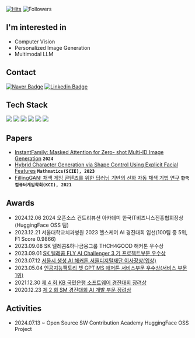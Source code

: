 [![Hits](https://hits.seeyoufarm.com/api/count/incr/badge.svg?url=https%3A%2F%2Fgithub.com%2Fjeongiin&count_bg=%23613ADF&title_bg=%237D7575&icon=&icon_color=%23FFFFFF&title=hits&edge_flat=false)](https://hits.seeyoufarm.com) ![Followers](https://img.shields.io/github/followers/jeongiin?style=social)

## I'm interested in

- Computer Vision
- Personalized Image Generation
- Multimodal LLM

## Contact

[![Naver Badge](https://img.shields.io/badge/naver-03C75A?style=flat-square&logo=naver&logoColor=white&link=mailto:jeongiin@naver.com)](mailto:jeongiin@naver.com)
[![Linkedin Badge](https://img.shields.io/badge/-LinkedIn-blue?style=flat-square&logo=Linkedin&logoColor=white&link=https://www.linkedin.com/in/jeonginlee-ai/)](https://www.linkedin.com/in/jeonginlee-ai/)

## Tech Stack

<img src="https://img.shields.io/badge/python-3776AB?style=flat-square&logo=python&logoColor=white"> <img src="https://img.shields.io/badge/pytorch-EE4C2C?style=flat-square&logo=pytorch&logoColor=white"> <img src="https://img.shields.io/badge/tensorflow-FF6F00?style=flat-square&logo=tensorflow&logoColor=white"> <img src="https://img.shields.io/badge/git-F05032?style=flat-square&logo=git&logoColor=white"> <img src="https://img.shields.io/badge/ubuntu-E95420?style=flat-square&logo=ubuntu&logoColor=white"> <img src="https://img.shields.io/badge/docker-2496ED?style=flat-square&logo=docker&logoColor=white">

## Papers

- [InstantFamily: Masked Attention for Zero- shot Multi-ID Image Generation](https://huggingface.co/papers/2404.19427) **`2024`**
- [Hybrid Character Generation via Shape Control Using Explicit Facial Features](https://www.mdpi.com/2227-7390/11/11/2463) **`Mathmatics(SCIE), 2023`**
- [FillingGAN: 채색 게임 콘텐츠를 위한 딥러닝 기반의 선화 자동 채색 기법 연구](https://scholar.kyobobook.co.kr/article/detail/4010028371699) **`한국컴퓨터게임학회(KCI), 2021`**

## Awards

- 2024.12.06 2024 오픈소스 컨트리뷰션 아카데미 한국IT비즈니스진흥협회장상(HuggingFace OSS 팀)
- 2023.12.21 서울대학교치과병원 2023 헬스케어 AI 경진대회 입선(100팀 중 5위, F1 Score 0.9866)
- 2023.09.08 SK 텔레콤&하나금융그룹 THCH4GOOD 해커톤 우수상
- 2023.09.01 [SK 텔레콤 FLY AI Challenger 3 기 프로젝트부문 우수상](https://github.com/jeongiin/serena_backend)
- 2023.07.12 [서울시 생성 AI 해커톤 서울디지털재단 이사장상(입상)](https://github.com/jeongiin/edu-fusion-api)
- 2023.05.04 [인공지능팩토리 챗 GPT MS 애저톤 서비스부문 우수상(서비스 부문 1위)](https://github.com/jeongiin/story-factory-api)
- 2021.12.30 [제 4 회 KB 국민은행 소프트웨어 경진대회 장려상](https://github.com/PLETO-99s/PLETO_FRONT)
- 2020.12.23 [제 2 회 SM 경진대회 AI 개발 부문 장려상](https://github.com/jeongiin/MyPickPlate)

## Activities

- 2024.07.13 ~ Open Source SW Contribution Academy HuggingFace OSS Project
